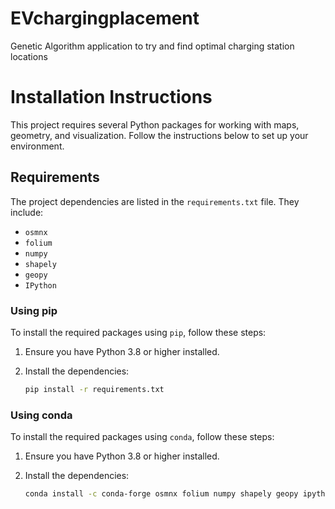 # EVchargingplacement
Genetic Algorithm application to try and find optimal charging station locations

# Installation Instructions

This project requires several Python packages for working with maps, geometry, and visualization. Follow the instructions below to set up your environment.

## Requirements
The project dependencies are listed in the `requirements.txt` file. They include:
- `osmnx`
- `folium`
- `numpy`
- `shapely`
- `geopy`
- `IPython`

### Using pip
To install the required packages using `pip`, follow these steps:

1. Ensure you have Python 3.8 or higher installed.
2. Install the dependencies:

   ```bash
   pip install -r requirements.txt

### Using conda
To install the required packages using `conda`, follow these steps:

1. Ensure you have Python 3.8 or higher installed.
2. Install the dependencies:

   ```bash
   conda install -c conda-forge osmnx folium numpy shapely geopy ipython
